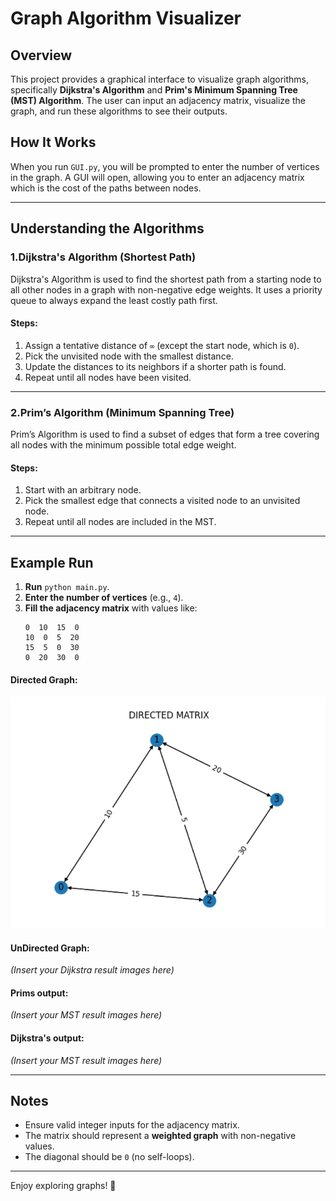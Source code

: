 # Graph Algorithm Visualizer

## Overview
This project provides a graphical interface to visualize graph algorithms, specifically **Dijkstra's Algorithm** and **Prim's Minimum Spanning Tree (MST) Algorithm**. The user can input an adjacency matrix, visualize the graph, and run these algorithms to see their outputs.

## How It Works
When you run `GUI.py`, you will be prompted to enter the number of vertices in the graph. A GUI will open, allowing you to enter an adjacency matrix which is the cost of the paths between nodes.

---
## Understanding the Algorithms
### 1.Dijkstra's Algorithm (Shortest Path)
Dijkstra's Algorithm is used to find the shortest path from a starting node to all other nodes in a graph with non-negative edge weights. It uses a priority queue to always expand the least costly path first.

#### Steps:
1. Assign a tentative distance of `∞` (except the start node, which is `0`).
2. Pick the unvisited node with the smallest distance.
3. Update the distances to its neighbors if a shorter path is found.
4. Repeat until all nodes have been visited.

---

### 2.Prim’s Algorithm (Minimum Spanning Tree)
Prim’s Algorithm is used to find a subset of edges that form a tree covering all nodes with the minimum possible total edge weight.

#### Steps:
1. Start with an arbitrary node.
2. Pick the smallest edge that connects a visited node to an unvisited node.
3. Repeat until all nodes are included in the MST.

---

## Example Run
1. **Run** `python main.py`.
2. **Enter the number of vertices** (e.g., `4`).
3. **Fill the adjacency matrix** with values like:
   ```
   0  10  15  0
   10  0  5  20
   15  5  0  30
   0  20  30  0
   ```
#### Directed Graph:
![Alt text](Images/Directed_Matrix.png)

#### UnDirected Graph:
_(Insert your Dijkstra result images here)_

#### Prims output:
_(Insert your MST result images here)_

#### Dijkstra's output:
_(Insert your MST result images here)_

---

## Notes
- Ensure valid integer inputs for the adjacency matrix.
- The matrix should represent a **weighted graph** with non-negative values.
- The diagonal should be `0` (no self-loops).

---
Enjoy exploring graphs! 🚀

